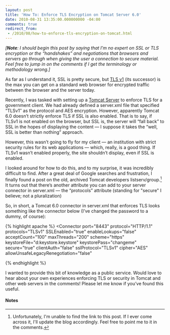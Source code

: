 ```yaml
---
layout: post
title: 'How To: Enforce TLS Encryption on Tomcat Server 6.0'
date: 2010-08-31 13:35:00.000000000 -04:00
comments: true
redirect_from: 
 - /2010/08/how-to-enforce-tls-encryption-on-tomcat.html
---
```

_[**Note**: I should begin this post by saying that I’m no expert on SSL or TLS encryption or the “handshakes” and negotiations that browsers and servers go through when giving the user a connection to secure material. Feel free to jump in on the comments if I get the terminology or methodology wrong.]_

As far as I understand it, SSL is pretty secure, but [TLS v1] (its successor) is the max you can get on a standard web browser for encrypted traffic between the browser and the server today.

Recently, I was tasked with setting up a [Tomcat Server] to enforce TLS for a government client. We had already defined a server.xml file that specified “TLSv1″ as the protocol and AES encryption. However, apparently Tomcat 6.0 doesn’t strictly enforce TLS if SSL is also enabled. That is to say, if TLSv1 is not enabled on the browser, but SSL is, the server will “fall back” to SSL in the hopes of displaying the content — I suppose it takes the “well, SSL is better than nothing” approach.

However, this wasn’t going to fly for my client — an institution with strict security rules for its web applications — which, really, is a good thing. If TLSv1 wasn’t enabled properly, the site shouldn’t display, even if SSL is enabled.

I looked around for how to do this, and to my surprise, it was incredibly difficult to find. After a great deal of Google searches and frustration, I finally found a post on the old, archived Tomcat developers listserv/group.[^1] It turns out that there’s another attribute you can add to your server connector in server.xml — the “protocols” attribute (standing for "secure" I believe; not a pluralization)

So, in short, a Tomcat 6.0 connector in server.xml that enforces TLS looks something like the connector below (I’ve changed the password to a dummy, of course):

{% highlight apache %}
<Connector
	port="8443"
	protocol="HTTP/1.1"
	protocols="TLSv1"
	SSLEnabled="true"
	enableLookups="false"
	acceptCount="100"
	maxThreads="200"
	scheme="https"
	keystoreFile="d:keystore.keystore"
	keystorePass="changeme"
	secure="true"
	clientAuth="false"
	sslProtocol="TLSv1"
	cipher="AES"
	allowUnsafeLegacyRenegotiation="false"
>
{% endhighlight %}

I wanted to provide this bit of knowledge as a public service. Would love to hear about your own experiences enforcing TLS or security in Tomcat and other web servers in the comments! Please let me know if you’ve found this useful.

#### Notes

[^1]: Unfortunately, I'm unable to find the link to this post. If I ever come across it, I'll update the blog accordingly. Feel free to point me to it in the comments.

[TLS v1]: http://en.wikipedia.org/wiki/TLSv1
[Tomcat Server]: http://tomcat.apache.org/